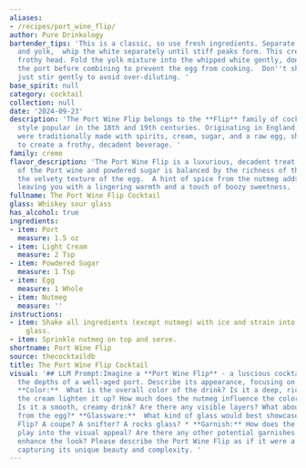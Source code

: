 ```yaml
---
aliases:
- /recipes/port_wine_flip/
author: Pure Drinkology
bartender_tips: 'This is a classic, so use fresh ingredients. Separate the egg white
  and yolk,  whip the white separately until stiff peaks form. This creates a rich,
  frothy head. Fold the yolk mixture into the whipped white gently, don''t overmix.  Chill
  the port before combining to prevent the egg from cooking.  Don''t shake this drink,
  just stir gently to avoid over-diluting. '
base_spirit: null
category: cocktail
collection: null
date: '2024-09-23'
description: 'The Port Wine Flip belongs to the **Flip** family of cocktails, a historic
  style popular in the 18th and 19th centuries. Originating in England, these drinks
  were traditionally made with spirits, cream, sugar, and a raw egg, shaken vigorously
  to create a frothy, decadent beverage. '
family: creme
flavor_description: 'The Port Wine Flip is a luxurious, decadent treat. The sweetness
  of the Port wine and powdered sugar is balanced by the richness of the cream and
  the velvety texture of the egg.  A hint of spice from the nutmeg adds a warm complexity,
  leaving you with a lingering warmth and a touch of boozy sweetness. '
fullname: The Port Wine Flip Cocktail
glass: Whiskey sour glass
has_alcohol: true
ingredients:
- item: Port
  measure: 1.5 oz
- item: Light Cream
  measure: 2 Tsp
- item: Powdered Sugar
  measure: 1 Tsp
- item: Egg
  measure: 1 Whole
- item: Nutmeg
  measure: ''
instructions:
- item: Shake all ingredients (except nutmeg) with ice and strain into a whiskey sour
    glass.
- item: Sprinkle nutmeg on top and serve.
shortname: Port Wine Flip
source: thecocktaildb
title: The Port Wine Flip Cocktail
visual: '## LLM Prompt:Imagine a **Port Wine Flip** - a luscious cocktail born from
  the depths of a well-aged port. Describe its appearance, focusing on these aspects:*
  **Color:**  What is the overall color of the drink? Is it a deep, rich red, or does
  the cream lighten it up? How much does the nutmeg influence the color?* **Texture:**
  Is it a smooth, creamy drink? Are there any visible layers? What about the foam
  from the egg?* **Glassware:**  What kind of glass would best showcase the Port Wine
  Flip? A coupe? A snifter? A rocks glass? * **Garnish:** How does the nutmeg sprinkle
  play into the visual appeal? Are there any other potential garnishes that would
  enhance the look? Please describe the Port Wine Flip as if it were a visual masterpiece,
  capturing its unique beauty and complexity. '
---
```



